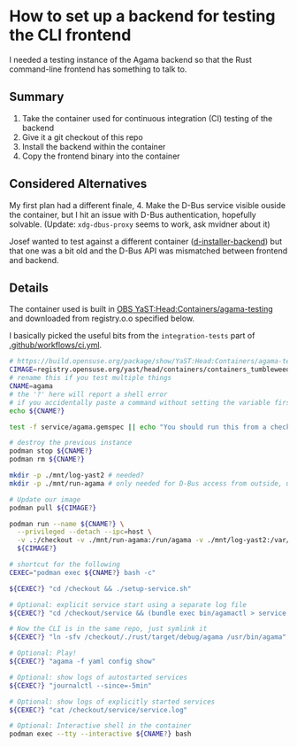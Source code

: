 # How to set up a backend for testing the CLI frontend

I needed a testing instance of the Agama backend so that the
Rust command-line frontend has something to talk to.

## Summary

1. Take the container used for continuous integration (CI) testing of the
   backend
2. Give it a git checkout of this repo
3. Install the backend within the container
4. Copy the frontend binary into the container

## Considered Alternatives

My first plan had a different finale, 4. Make the D-Bus service visible
ouside the container, but I hit an issue with D-Bus authentication, hopefully
solvable. (Update: `xdg-dbus-proxy` seems to work, ask mvidner about it)

Josef wanted to test against a different container ([d-installer-backend][]) but that one was a
bit old and the D-Bus API was mismatched between frontend and backend.

[d-installer-backend]: https://build.opensuse.org/package/show/YaST:Head:Containers/d-installer-backend

## Details

The container used is built in
[OBS YaST:Head:Containers/agama-testing](agama-testing) and
downloaded from registry.o.o specified below.

[agama-testing]: https://build.opensuse.org/package/show/YaST:Head:Containers/agama-testing

I basically picked the useful bits from the `integration-tests` part
of [.github/workflows/ci.yml][ci.yml].

[ci.yml]: https://github.com/openSUSE/agama/blob/25462f57ab695d6910beb59ff0b21a7afaeda47e/.github/workflows/ci.yml


```sh
# https://build.opensuse.org/package/show/YaST:Head:Containers/agama-testing
CIMAGE=registry.opensuse.org/yast/head/containers/containers_tumbleweed/opensuse/agama-testing:latest
# rename this if you test multiple things
CNAME=agama
# the '?' here will report a shell error
# if you accidentally paste a command without setting the variable first
echo ${CNAME?}

test -f service/agama.gemspec || echo "You should run this from a checkout of agama"

# destroy the previous instance
podman stop ${CNAME?}
podman rm ${CNAME?}

mkdir -p ./mnt/log-yast2 # needed?
mkdir -p ./mnt/run-agama # only needed for D-Bus access from outside, unused now

# Update our image
podman pull ${CIMAGE?}

podman run --name ${CNAME?} \
  --privileged --detach --ipc=host \
  -v .:/checkout -v ./mnt/run-agama:/run/agama -v ./mnt/log-yast2:/var/log/YaST2 \
  ${CIMAGE?}

# shortcut for the following
CEXEC="podman exec ${CNAME?} bash -c"

${CEXEC?} "cd /checkout && ./setup-service.sh"

# Optional: explicit service start using a separate log file
${CEXEC?} "cd /checkout/service && (bundle exec bin/agamactl > service.log 2>&1 &)"

# Now the CLI is in the same repo, just symlink it
${CEXEC?} "ln -sfv /checkout/./rust/target/debug/agama /usr/bin/agama"

# Optional: Play!
${CEXEC?} "agama -f yaml config show"

# Optional: show logs of autostarted services
${CEXEC?} "journalctl --since=-5min"

# Optional: show logs of explicitly started services
${CEXEC?} "cat /checkout/service/service.log"

# Optional: Interactive shell in the container
podman exec --tty --interactive ${CNAME?} bash
```
